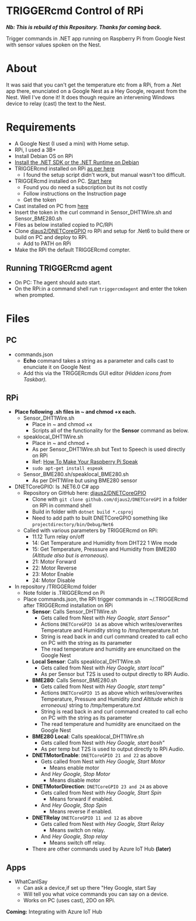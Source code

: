 # TRIGGERcmd Control of RPi

**_Nb: This is rebuild of this Repository. Thanks for coming back._**  
  
Trigger commands in .NET app running on Raspberry Pi from Google Nest with sensor values spoken on the Nest.

# About

It was said that you can't get the temperature etc from a RPi, from a .Net app there, enunciated on a Google Nest as a Hey Google, request from the Nest. Well I've done it! It does though require an intervening Windows device to relay (cast) the text to the Nest.

# Requirements

- A Google Nest (I used a mini) with Home setup.
- RPi, I used a 3B+
- Install Debian OS on RPi
- [Install the .NET SDK or the .NET Runtime on Debian](https://docs.microsoft.com/en-us/dotnet/core/install/linux-debian)
- TRIGGERcmd installed on RPi [as per here](https://www.triggercmd.com/forum/topic/12/raspberry-pi-setup?_=1642757365671)
  - I found the setup script didn't work, but manual wasn't too difficult.
- TRIGGERcmd installed on PC. [Start here](https://www.triggercmd.com/en/)
  - Found you do need a subscription but its not costly
  - Follow instructions on the Instruction page
  - Get the token
- Cast installed on PC from [here](https://www.push2run.com/phpbb/viewtopic.php?t=1042)
- Insert the token in the curl command in Sensor_DHT1Wire.sh and Sensor_BME280.sh
- Files as below installed copied to PC/RPi
- Clone [djaus2/DNETCoreGPIO](https://github.com/djaus2/DNETCoreGPIO) ro RPi and setup for .Net6 to build there or build on PC and deploy to RPi.
  - Add to PATH on RPi
- Make the RPi the default TRIGGERcmd compter.

## Running TRIGGERcmd agent

- On PC: The agent should auto start.
- On the RPi:in a command shell run ```triggercmdagent``` and enter the token when prompted.

# Files

## PC

- commands.json
  - **Echo** command takes a string as a parameter and calls cast to enunciate it on Google Nest
  - Add this via the TRIGGERcmds GUI editor _(Hidden icons from Taskbar)._

## RPi
- **Place following .sh files in ~ and chmod +x each.**
  - Sensor_DHT1Wire.sh
    - Place in ~ and chmod +x
    - Scripts all of the functionality for the **Sensor** command as below.
  - speaklocal_DHT1Wire.sh
    - Place in ~ and chmod +
    - As per Sensor_DHT1Wire.sh but Text to Speech is used directly on RPi
    - Ref: [How To Make Your Raspberry Pi Speak](https://www.dexterindustries.com/howto/make-your-raspberry-pi-speak/#:~:text=Make%20sure%20your%20Raspberry%20Pi%20is%20powered%20up,to%20convert%20text%20to%20speech%20on%20the%20speakers.)
     - ```sudo apt-get install espeak```
  - Sensor_BME280.sh/speaklocal_BME280.sh
    - As per DHT1Wire but using BME280 sensor
- DNETCoreGPIO: Is .NET6.0 C# app
  - Repository on GitHub here: [djaus2/DNETCoreGPIO](https://github.com/djaus2/DNETCoreGPIO)
    - Clone with ```git clone github.com/djaus2/DNETCoreGPI``` in a folder on RPi in command shell
    - Build in folder with ```dotnet build *.csproj```
    - Need to add path to built DNETCoreGPIO  something like  ```projectdirectory/bin/Debug/Net6```
  - Called with various parameters by TRIGGERcmd on RPi:
    - 11.12 Turn relay on/off 
    - 14: Get Temperature and Humidity from DHT22 1 Wire mode
    - 15: Get Temperature, Presssure and Humidity from BME280 _(Altitude also but is erroneous)_.
    - 21: Motor Forward
    - 22: Motor Reverse
    - 23: Motor Enable
    - 24: Motor Disable
- In repository /TRIGGERcmd folder
  - Note folder is .TRIGGERcmd on Pi
  - Place commands.json, the RPi trigger commands in ~/.TRIGGERcmd after TRIGGERcmd installation on RPi
    - **Sensor**: Calls Sensor_DHT1Wire.sh
      - Gets called from Nest with _Hey Google, start Sensor"_
      - Actions ```DNETCoreGPIO 14``` as above which writes/overwrites Temperature and Humidity string to /tmp/temperature.txt
      - String is read back in and curl command created to call echo on PC with the string as its parameter
      - The read temperature and humidity are enuncitaed on the Google Nest
    - **Local Sensor**: Calls speaklocal_DHT1Wire.sh
      - Gets called from Nest with _Hey Google, start local"_
      - As per Sensor but T2S is used to output directly to RPi Audio.
    - **BME280**: Calls Sensor_BME280.sh
      - Gets called from Nest with _Hey Google, start temp"_
      - Actions ```DNETCoreGPIO 15``` as above which writes/overwrites Temperature, Pressure and Humidity _(and Altitude which is erroneous)_ string to /tmp/temperature.txt
      - String is read back in and curl command created to call echo on PC with the string as its parameter
      - The read temperature and humidity are enuncitaed on the Google Nest
    - **BME280 Local**: Calls speaklocal_DHT1Wire.sh
      - Gets called from Nest with _Hey Google, start bosh"_
      - As per temp but T2S is used to output directly to RPi Audio.
    - **DNETMotorEnable**: ```DNETCoreGPIO 21 and 22``` as above
      - Gets called from Nest with _Hey Google, Start Motor_
        - Means enable motor
      - And _Hey Google, Stop Motor_
        - Means disable motor
    - **DNETMotorDirection**: ```DNETCoreGPIO 23 and 24``` as above
      - Gets called from Nest with _Hey Google, Start Spin_
        - Means forward if enabled.
      - And _Hey Google, Stop Spin_
        - Means reverse if enabled.
    - **DNETRelay** ```DNETCoreGPIO 11 and 12``` as above
      - Gets called from Nest with _Hey Google, Start Relay_
        - Means switch on relay.
      - And _Hey Google, Stop relay_
        - Means switch off relay.
    - There are other commands used by Azure IoT Hub __(later)__
 
## Apps
- WhatCanISay
  - Can ask a device,if set up there "Hey Google, start Say
  - Will tell you what voice commands you can say on a device.
  - Works on PC (uses cast), 2DO on RPi.

**Coming:** Integrating with Azure IoT Hub

